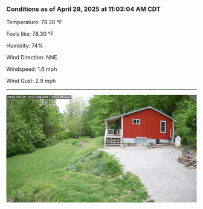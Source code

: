 ### Conditions as of April 29, 2025 at 11:03:04 AM CDT 

Temperature: 78.30 &deg;F

Feels like: 78.30 &deg;F

Humidity: 74%

Wind Direction: NNE

Windspeed: 1.6 mph

Wind Gust: 2.9 mph

---

<img src="./images/latest.jpeg"/>

